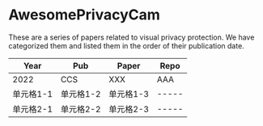 # AwesomePrivacyCam
These are a series of papers related to visual privacy protection. We have categorized them and listed them in the order of their publication date.

| Year | Pub | Paper | Repo |
| ---- | --- | ----- | ---- |
| 2022 | CCS | XXX   | AAA  |
| 单元格1-1 | 单元格1-2 | 单元格1-3 | ----- |
| 单元格2-1 | 单元格2-2 | 单元格2-3 | ----- |
